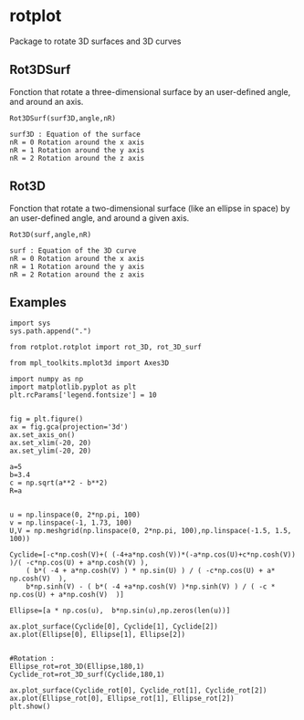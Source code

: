 # rotplot
Package to rotate 3D surfaces and 3D curves

## Rot3DSurf
Fonction that rotate a three-dimensional surface by an user-defined angle, and around an axis. 
    
    Rot3DSurf(surf3D,angle,nR)
    
    surf3D : Equation of the surface 
    nR = 0 Rotation around the x axis
    nR = 1 Rotation around the y axis
    nR = 2 Rotation around the z axis   


## Rot3D
Fonction that rotate a two-dimensional surface (like an ellipse in space) by an user-defined angle, and around a given axis.

    Rot3D(surf,angle,nR)
 
    surf : Equation of the 3D curve 
    nR = 0 Rotation around the x axis
    nR = 1 Rotation around the y axis
    nR = 2 Rotation around the z axis   
    
## Examples
    import sys
    sys.path.append(".")

    from rotplot.rotplot import rot_3D, rot_3D_surf

    from mpl_toolkits.mplot3d import Axes3D 

    import numpy as np
    import matplotlib.pyplot as plt
    plt.rcParams['legend.fontsize'] = 10


    fig = plt.figure()
    ax = fig.gca(projection='3d')
    ax.set_axis_on()
    ax.set_xlim(-20, 20)
    ax.set_ylim(-20, 20)

    a=5
    b=3.4
    c = np.sqrt(a**2 - b**2)
    R=a


    u = np.linspace(0, 2*np.pi, 100)
    v = np.linspace(-1, 1.73, 100)
    U,V = np.meshgrid(np.linspace(0, 2*np.pi, 100),np.linspace(-1.5, 1.5, 100))

    Cyclide=[-c*np.cosh(V)+( (-4+a*np.cosh(V))*(-a*np.cos(U)+c*np.cosh(V)) )/( -c*np.cos(U) + a*np.cosh(V) ),
        ( b*( -4 + a*np.cosh(V) ) * np.sin(U) ) / ( -c*np.cos(U) + a* np.cosh(V)  ),
        b*np.sinh(V) - ( b*( -4 +a*np.cosh(V) )*np.sinh(V) ) / ( -c * np.cos(U) + a*np.cosh(V)  )]

    Ellipse=[a * np.cos(u),  b*np.sin(u),np.zeros(len(u))]

    ax.plot_surface(Cyclide[0], Cyclide[1], Cyclide[2])
    ax.plot(Ellipse[0], Ellipse[1], Ellipse[2])


    #Rotation :
    Ellipse_rot=rot_3D(Ellipse,180,1)
    Cyclide_rot=rot_3D_surf(Cyclide,180,1)
        
    ax.plot_surface(Cyclide_rot[0], Cyclide_rot[1], Cyclide_rot[2])
    ax.plot(Ellipse_rot[0], Ellipse_rot[1], Ellipse_rot[2])
    plt.show()